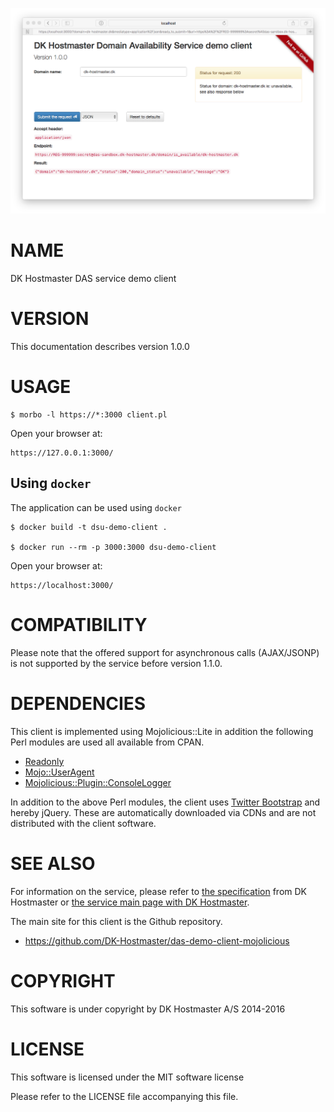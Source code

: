 
![screenshot](images/main-screen.png)

# NAME

DK Hostmaster DAS service demo client

# VERSION

This documentation describes version 1.0.0

# USAGE

    $ morbo -l https://*:3000 client.pl

Open your browser at:

    https://127.0.0.1:3000/

## Using `docker`

The application can be used using `docker`

    $ docker build -t dsu-demo-client .

    $ docker run --rm -p 3000:3000 dsu-demo-client

Open your browser at:

    https://localhost:3000/

# COMPATIBILITY

Please note that the offered support for asynchronous calls (AJAX/JSONP) is not supported by the service before version 1.1.0.

# DEPENDENCIES

This client is implemented using Mojolicious::Lite in addition the following
Perl modules are used all available from CPAN.

- [Readonly](https://metacpan.org/pod/Readonly)
- [Mojo::UserAgent](https://metacpan.org/pod/Mojo::UserAgent)
- [Mojolicious::Plugin::ConsoleLogger](https://metacpan.org/pod/Mojolicious::Plugin::ConsoleLogger)

In addition to the above Perl modules, the client uses [Twitter Bootstrap](http://getbootstrap.com/) and hereby jQuery. These are automatically downloaded via CDNs and are not distributed with the client software.

# SEE ALSO

For information on the service, please refer to [the specification](https://github.com/DK-Hostmaster/das-service-specification) from DK Hostmaster or [the service main page with DK Hostmaster](https://www.dk-hostmaster.dk/english/technical-administration/tech-notes/das/).

The main site for this client is the Github repository.

- https://github.com/DK-Hostmaster/das-demo-client-mojolicious

# COPYRIGHT

This software is under copyright by DK Hostmaster A/S 2014-2016

# LICENSE

This software is licensed under the MIT software license

Please refer to the LICENSE file accompanying this file.

